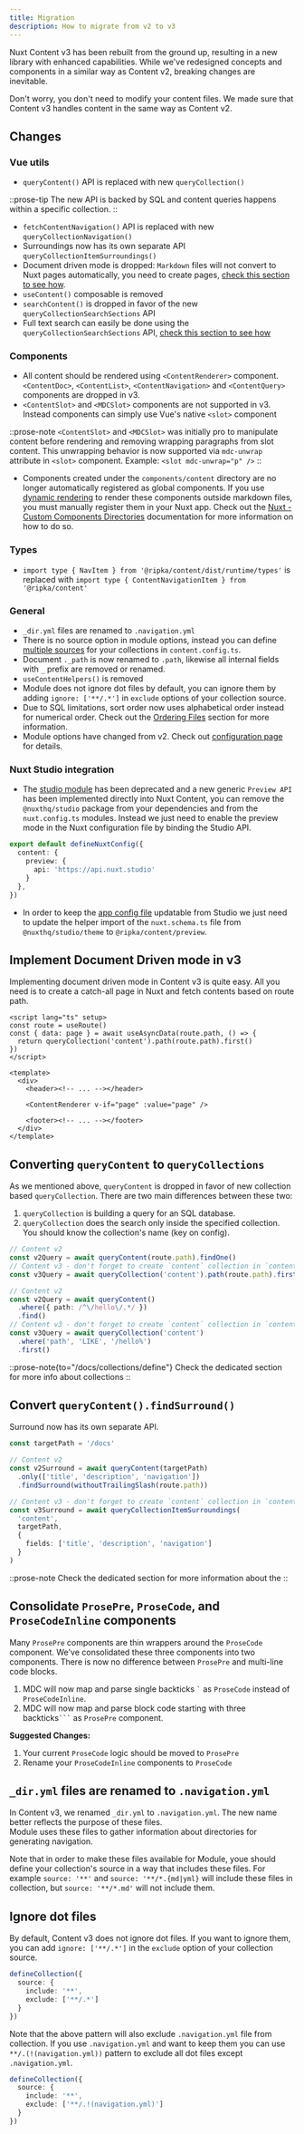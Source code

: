 ```yaml
---
title: Migration
description: How to migrate from v2 to v3
---
```


Nuxt Content v3 has been rebuilt from the ground up, resulting in a new library with enhanced capabilities. While we've redesigned concepts and components in a similar way as Content v2, breaking changes are inevitable.

Don't worry, you don't need to modify your content files. We made sure that Content v3 handles content in the same way as Content v2.

## Changes

### Vue utils

- `queryContent()` API is replaced with new `queryCollection()`

::prose-tip
The new API is backed by SQL and content queries happens within a specific collection.
::

- `fetchContentNavigation()` API is replaced with new `queryCollectionNavigation()`
- Surroundings now has its own separate API `queryCollectionItemSurroundings()`
- Document driven mode is dropped: `Markdown` files will not convert to Nuxt pages automatically, you need to create pages, [check this section to see how](/docs/components/content-renderer#example-usage).
- `useContent()` composable is removed
- `searchContent()` is dropped in favor of the new `queryCollectionSearchSections` API
- Full text search can easily be done using the `queryCollectionSearchSections` API, [check this section to see how](/docs/advanced/fulltext-search)

### Components

- All content should be rendered using `<ContentRenderer>` component. `<ContentDoc>`, `<ContentList>`, `<ContentNavigation>` and `<ContentQuery>` components are dropped in v3.
- `<ContentSlot>` and `<MDCSlot>` components are not supported in v3. Instead components can simply use Vue's native `<slot>` component

::prose-note
`<ContentSlot>` and `<MDCSlot>` was initially pro to manipulate content before rendering and removing wrapping paragraphs from slot content. This unwrapping behavior is now supported via `mdc-unwrap` attribute in `<slot>` component. Example: `<slot mdc-unwrap="p" />`
::

- Components created under the `components/content` directory are no longer automatically registered as global components. If you use [dynamic rendering](https://vuejs.org/guide/essentials/component-basics.html#dynamic-components) to render these components outside markdown files, you must manually register them in your Nuxt app. Check out the [Nuxt - Custom Components Directories](https://nuxt.com/docs/guide/directory-structure/components#custom-directories) documentation for more information on how to do so.

### Types

- `import type { NavItem } from '@ripka/content/dist/runtime/types'` is replaced with `import type { ContentNavigationItem } from '@ripka/content'`

### General

- `_dir.yml` files are renamed to `.navigation.yml`
- There is no source option in module options, instead you can define [multiple sources](/docs/collections/sources) for your collections in `content.config.ts`.
- Document `._path` is now renamed to `.path`, likewise all internal fields with `_` prefix are removed or renamed.
- `useContentHelpers()` is removed
- Module does not ignore dot files by default, you can ignore them by adding `ignore: ['**/.*']` in `exclude` options of your collection source.
- Due to SQL limitations, sort order now uses alphabetical order instead for numerical order. Check out the [Ordering Files](/docs/collections/types#ordering-files) section for more information.
- Module options have changed from v2. Check out [configuration page](/docs/getting-started/configuration) for details.

### Nuxt Studio integration

- The [studio module](https://nuxt.studio) has been deprecated and a new generic `Preview API` has been implemented directly into Nuxt Content, you can remove the `@nuxthq/studio` package from your dependencies and from the `nuxt.config.ts` modules. Instead we just need to enable the preview mode in the Nuxt configuration file by binding the Studio API.

```ts [nuxt.config.ts]
export default defineNuxtConfig({
  content: {
    preview: {
      api: 'https://api.nuxt.studio'
    }
  },
})
```

- In order to keep the [app config file](/docs/studio/config) updatable from Studio we just need to update the helper import of the `nuxt.schema.ts` file from `@nuxthq/studio/theme` to `@ripka/content/preview`.

## Implement Document Driven mode in v3

Implementing document driven mode in Content v3 is quite easy. All you need is to create a catch-all page in Nuxt and fetch contents based on route path.

```vue [pages/[...slug\\].vue]
<script lang="ts" setup>
const route = useRoute()
const { data: page } = await useAsyncData(route.path, () => {
  return queryCollection('content').path(route.path).first()
})
</script>

<template>
  <div>
    <header><!-- ... --></header>

    <ContentRenderer v-if="page" :value="page" />

    <footer><!-- ... --></footer>
  </div>
</template>
```

## Converting `queryContent` to `queryCollections`

As we mentioned above, `queryContent` is dropped in favor of new collection based `queryCollection`. There are two main differences between these two:

1. `queryCollection` is building a query for an SQL database.
2. `queryCollection` does the search only inside the specified collection. You should know the collection's name (key on config).

```ts [Find content with path]
// Content v2
const v2Query = await queryContent(route.path).findOne()
// Content v3 - don't forget to create `content` collection in `content.config.ts`
const v3Query = await queryCollection('content').path(route.path).first()
```

```ts [Find contents with custom filter]
// Content v2
const v2Query = await queryContent()
  .where({ path: /^\/hello\/.*/ })
  .find()
// Content v3 - don't forget to create `content` collection in `content.config.ts`
const v3Query = await queryCollection('content')
  .where('path', 'LIKE', '/hello%')
  .first()
```

::prose-note{to="/docs/collections/define"}
Check the dedicated section for more info about collections
::

## Convert `queryContent().findSurround()`

Surround now has its own separate API.

```ts
const targetPath = '/docs'

// Content v2
const v2Surround = await queryContent(targetPath)
  .only(['title', 'description', 'navigation'])
  .findSurround(withoutTrailingSlash(route.path))

// Content v3 - don't forget to create `content` collection in `content.config.ts`
const v3Surround = await queryCollectionItemSurroundings(
  'content',
  targetPath,
  {
    fields: ['title', 'description', 'navigation']
  }
)
```

::prose-note
Check the dedicated section for more information about the
::

## Consolidate `ProsePre`, `ProseCode`, and `ProseCodeInline` components

Many `ProsePre` components are thin wrappers around the `ProseCode` component. We've consolidated these three components into two components. There is now no difference between `ProsePre` and multi-line code blocks.

1. MDC will now map and parse single backticks `` ` `` as `ProseCode` instead of `ProseCodeInline`.
2. MDC will now map and parse block code starting with three backticks` ``` ` as `ProsePre` component.

**Suggested Changes:**

1. Your current `ProseCode` logic should be moved to `ProsePre`
2. Rename your `ProseCodeInline` components to `ProseCode`

## `_dir.yml` files are renamed to `.navigation.yml`

In Content v3, we renamed `_dir.yml` to `.navigation.yml`. The new name better reflects the purpose of these files.  
Module uses these files to gather information about directories for generating navigation.

Note that in order to make these files available for Module, youe should define your collection's source in
a way that includes these files. For example `source: '**'` and `source: '**/*.{md|yml}` will include these files
in collection, but `source: '**/*.md'` will not include them.


## Ignore dot files

By default, Content v3 does not ignore dot files. If you want to ignore them, you can add `ignore: ['**/.*']` in the `exclude` option of your collection source.

```ts
defineCollection({
  source: {
    include: '**',
    exclude: ['**/.*']
  }
})
```

Note that the above pattern will also exclude `.navigation.yml` file from collection. If you use `.navigation.yml` and want to keep them
you can use `**/.(!(navigation.yml))` pattern to exclude all dot files except `.navigation.yml`.

```ts
defineCollection({
  source: {
    include: '**',
    exclude: ['**/.!(navigation.yml)']
  }
})
```



